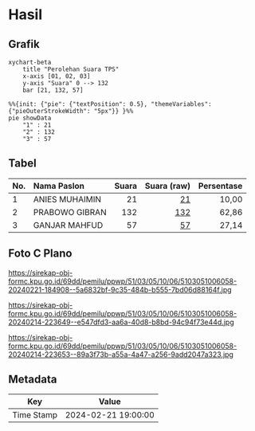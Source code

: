 # Hasil

## Grafik

```mermaid
xychart-beta
    title "Perolehan Suara TPS"
    x-axis [01, 02, 03]
    y-axis "Suara" 0 --> 132
    bar [21, 132, 57]
```

```mermaid
%%{init: {"pie": {"textPosition": 0.5}, "themeVariables": {"pieOuterStrokeWidth": "5px"}} }%%
pie showData
    "1" : 21
    "2" : 132
    "3" : 57
```

## Tabel

| No. | Nama Paslon    | Suara | Suara (raw) | Persentase |
|:--- |:-------------- | -----:| -----------:| ----------:|
| 1   | ANIES MUHAIMIN | 21    | [21][p-1]   | 10,00      |
| 2   | PRABOWO GIBRAN | 132   | [132][p-2]  | 62,86      |
| 3   | GANJAR MAHFUD  | 57    | [57][p-3]   | 27,14      |


[p-1]: https://github.com/gigit-pemilu/pemilu-2024-51-bali/blob/main/pilpres/hitung-suara/sub/51-bali/sub/03-badung/sub/05-kuta-selatan/sub/1006-jimbaran/sub/058-tps/sub/paslon-1.txt
[p-2]: https://github.com/gigit-pemilu/pemilu-2024-51-bali/blob/main/pilpres/hitung-suara/sub/51-bali/sub/03-badung/sub/05-kuta-selatan/sub/1006-jimbaran/sub/058-tps/sub/paslon-2.txt
[p-3]: https://github.com/gigit-pemilu/pemilu-2024-51-bali/blob/main/pilpres/hitung-suara/sub/51-bali/sub/03-badung/sub/05-kuta-selatan/sub/1006-jimbaran/sub/058-tps/sub/paslon-3.txt

## Foto C Plano

https://sirekap-obj-formc.kpu.go.id/69dd/pemilu/ppwp/51/03/05/10/06/5103051006058-20240221-184908--5a6832bf-9c35-484b-b555-7bd06d88164f.jpg

https://sirekap-obj-formc.kpu.go.id/69dd/pemilu/ppwp/51/03/05/10/06/5103051006058-20240214-223649--e547dfd3-aa6a-40d8-b8bd-94c94f73e44d.jpg

https://sirekap-obj-formc.kpu.go.id/69dd/pemilu/ppwp/51/03/05/10/06/5103051006058-20240214-223653--89a3f73b-a55a-4a47-a256-9add2047a323.jpg


## Metadata

| Key        | Value               |
| ---------- | ------------------- |
| Time Stamp | 2024-02-21 19:00:00 |



